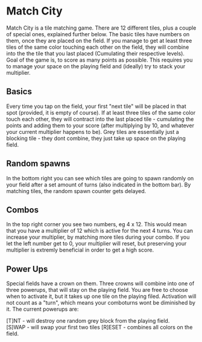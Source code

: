 Match City
=====================

Match City is a tile matching game. There are 12 different tiles, plus a couple of special ones, explained further below. The basic tiles have numbers on them, once they are placed on the field. If you manage to get at least three tiles  of the same color touching each other on the field, they will combine into the the tile that you last placed (Cumulating their respective levels). Goal of the game is, to score as many points as possible. This requires you to manage your space on the playing field and (ideally) try to stack your multiplier. 

Basics
-----
Every time you tap on the field, your first "next tile" will be placed in that spot (provided, it is empty of course). If at least three tiles of the same color touch each other, they will contract into the last placed tile - cumulating the points and adding them to your score (after multiplying by 10, and whatever your current multiplier happens to be).
Grey tiles are essentially just a blocking tile - they dont combine, they just take up space on the playing field.

Random spawns
-----
In the bottom right you can see which tiles are going to spawn randomly on your field after a set amount of turns (also indicated in the bottom bar). By matching tiles, the random spawn counter gets delayed.

Combos
-------
In the top right corner you see two numbers, eg 4 x 12. This would mean that you have a multiplier of 12 which is active for the next 4 turns. You can increase your multiplier, by matching more tiles during your combo. If you let the left number get to 0, your multiplier will reset, but preserving your multiplier is extremly beneficial in order to get a high score.

Power Ups
---------
Special fields have a crown on them. Three crowns will combine into one of three powerups, that will stay on the playing field. You are free to choose when to activate it, but it takes up one tile on the playing filed. Activation will not count as a "turn", which means your comboturns wont be diminished by it. The current powerups are:

[T]NT - will destroy one random grey block from the playing field. <br>
[S]WAP - will swap your first two tiles 
[R]ESET - combines all colors on the field. 
